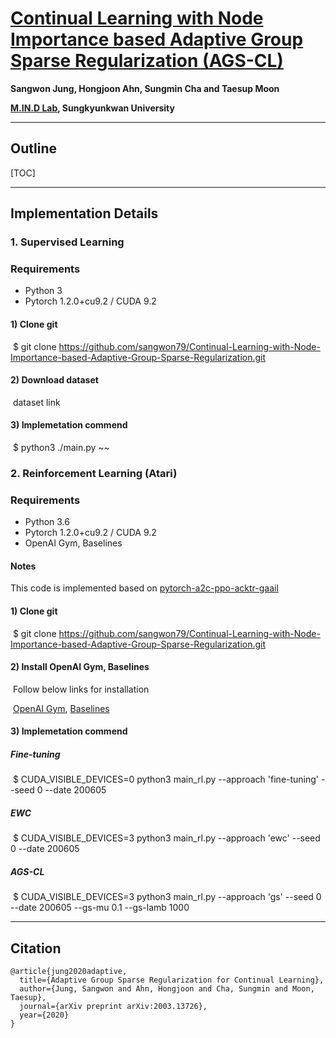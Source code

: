 # [Continual Learning with Node Importance based Adaptive Group Sparse Regularization (AGS-CL)](https://arxiv.org/abs/2003.13726) 

**Sangwon Jung, Hongjoon Ahn, Sungmin Cha and Taesup Moon**

**[M.IN.D Lab](https://mindlab-skku.github.io), Sungkyunkwan University**

------

## **Outline**

[TOC]

------

## **Implementation Details**

### 1. Supervised Learning

### Requirements

- Python 3
- Pytorch 1.2.0+cu9.2 / CUDA 9.2

#### 1) Clone git

​	$ git clone https://github.com/sangwon79/Continual-Learning-with-Node-Importance-based-Adaptive-Group-Sparse-Regularization.git

#### 2) Download dataset

​	dataset link

#### 3) Implemetation commend

​	$ python3 ./main.py ~~



### 2. Reinforcement Learning (Atari)

### Requirements

- Python 3.6
- Pytorch 1.2.0+cu9.2 / CUDA 9.2
- OpenAI Gym, Baselines

#### Notes

This code is implemented based on [pytorch-a2c-ppo-acktr-gaail](https://github.com/ikostrikov/pytorch-a2c-ppo-acktr-gail) 

#### 1) Clone git

​	$ git clone https://github.com/sangwon79/Continual-Learning-with-Node-Importance-based-Adaptive-Group-Sparse-Regularization.git

#### 2) Install OpenAI Gym, Baselines

​	Follow below links for installation

​	[OpenAI Gym](https://github.com/openai/gym#installation), [Baselines](https://github.com/openai/baselinesn)

#### 3) Implemetation commend

##### 	Fine-tuning

​	$ CUDA_VISIBLE_DEVICES=0 python3 main_rl.py --approach 'fine-tuning' --seed 0 --date 200605  

##### 	EWC

​	$ CUDA_VISIBLE_DEVICES=3 python3 main_rl.py --approach 'ewc' --seed 0 --date 200605 

##### 	AGS-CL

​	$ CUDA_VISIBLE_DEVICES=3 python3 main_rl.py --approach 'gs' --seed 0 --date 200605 --gs-mu 0.1 --gs-lamb 1000

------

## **Citation**

```
@article{jung2020adaptive,
  title={Adaptive Group Sparse Regularization for Continual Learning},
  author={Jung, Sangwon and Ahn, Hongjoon and Cha, Sungmin and Moon, Taesup},
  journal={arXiv preprint arXiv:2003.13726},
  year={2020}
}
```

